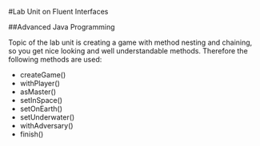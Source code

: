 #Lab Unit on Fluent Interfaces

##Advanced Java Programming

Topic of the lab unit is creating a game with method nesting and chaining, so you get nice looking and well understandable methods. Therefore the following methods are used:
+ createGame()
+ withPlayer()
+ asMaster()
+ setInSpace()
+ setOnEarth()
+ setUnderwater()
+ withAdversary()
+ finish()

